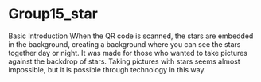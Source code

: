 # Group15_star
Basic Introduction
\When the QR code is scanned, the stars are embedded in the background, creating a background where you can see the stars together day or night. It was made for those who wanted to take pictures against the backdrop of stars. Taking pictures with stars seems almost impossible, but it is possible through technology in this way.
